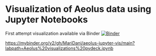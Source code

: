 # Visualization of Aeolus data using Jupyter Notebooks

First attempt visualization available via Binder [![Binder](https://mybinder.org/badge_logo.svg)](https://mybinder.org/v2/gh/MariDani/aeolus-jupyter-vis/main?labpath=Aeolus%20visualizations%20pydeck.ipynb)

https://mybinder.org/v2/gh/MariDani/aeolus-jupyter-vis/main?labpath=Aeolus%20visualizations%20pydeck.ipynb

